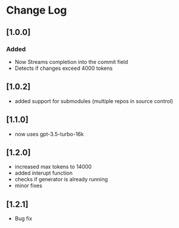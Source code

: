 # Change Log

## [1.0.0]

### Added

- Now Streams completion into the commit field
- Detects if changes exceed 4000 tokens

## [1.0.2]

- added support for submodules (multiple repos in source control)

## [1.1.0]

- now uses gpt-3.5-turbo-16k

## [1.2.0]

- increased max tokens to 14000
- added interupt function
- checks if generator is already running
- minor fixes

## [1.2.1]

- Bug fix
